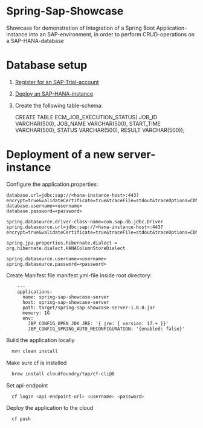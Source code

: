 # Spring-Sap-Showcase
Showcase for demonstration of Integration of a Spring Boot Application-instance into an SAP-environment,
in order to perform CRUD-operations on a SAP-HANA-database

# Database setup

1. [Register for an SAP-Trial-account](https://developers.sap.com/tutorials/hcp-create-trial-account.html)
2. [Deploy an SAP-HANA-instance](https://developers.sap.com/tutorials/hana-cloud-deploying.html)
3. Create the following table-schema:


    CREATE TABLE ECM_JOB_EXECUTION_STATUS(
    JOB_ID VARCHAR(500),
    JOB_NAME VARCHAR(500),
    START_TIME VARCHAR(500),
    STATUS VARCHAR(500),
    RESULT VARCHAR(500));

# Deployment of a new server-instance

Configure the application.properties:

    database.url=jdbc:sap://<hana-instance-host>:443?encrypt=true&validateCertificate=true&traceFile=stdout&traceOptions=CONNECTIONS,API,STATISTICS,CLEANERS,TIMESTAMPS,ELAPSEDTIMES
    database.username=<username>
    database.password=<password>
    
    spring.datasource.driver-class-name=com.sap.db.jdbc.Driver
    spring.datasource.url=jdbc:sap://<hana-instance-host>:443?encrypt=true&validateCertificate=true&traceFile=stdout&traceOptions=CONNECTIONS,API,STATISTICS,CLEANERS,TIMESTAMPS,ELAPSEDTIMES
    
    spring.jpa.properties.hibernate.dialect = org.hibernate.dialect.HANAColumnStoreDialect
    
    spring.datasource.username=<username>
    spring.datasource.password=<password>



Create Manifest file manifest.yml-file inside root directory:

        ---
        applications:
          name: spring-sap-showcase-server
          host: spring-sap-showcase-server
          path: target/spring-sap-showcase-server-1.0.0.jar
          memory: 1G
          env:
            JBP_CONFIG_OPEN_JDK_JRE: '{ jre: { version: 17.+ }}'
            JBP_CONFIG_SPRING_AUTO_RECONFIGURATION: '{enabled: false}'


Build the application locally
```bash 
  mvn clean install
```

Make sure cf is installed
```bash 
  brew install cloudfoundry/tap/cf-cli@8
```

Set api-endpoint
```bash 
  cf login <api-endpoint-url> <username> <password>
```

Deploy the application to the cloud
```bash 
  cf push
```
